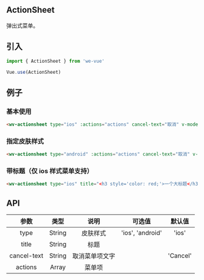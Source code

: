 ActionSheet
---
弹出式菜单。

## 引入

```js
import { ActionSheet } from 'we-vue'

Vue.use(ActionSheet)
```

## 例子

### 基本使用

```html
<wv-actionsheet type="ios" :actions="actions" cancel-text="取消" v-model="sheetVisible"></wv-actionsheet>
```

### 指定皮肤样式

```html
<wv-actionsheet type="android" :actions="actions" cancel-text="取消" v-model="sheetVisible"></wv-actionsheet>
```

### 带标题（仅 ios 样式菜单支持）

```html
<wv-actionsheet type="ios" title="<h3 style='color: red;'>一个大标题</h3><p>最多两行</p>" :actions="actions" cancel-text="取消" v-model="sheetVisible"></wv-actionsheet>
```

## API

|   参数   |   类型    |   说明   | 可选值  |  默认值  |
| :----: | :-----: | :----: | :--: | :---: |
| type  | String  |  皮肤样式   |   'ios', 'android'   |   'ios'    |
| title  | String  |  标题    |          |       |
| cancel-text  | String  |  取消菜单项文字    |          |   'Cancel'    |
| actions | Array | 菜单项 |      |  |
